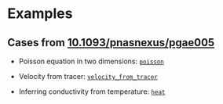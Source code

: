 # Examples

## Cases from [10.1093/pnasnexus/pgae005](https://doi.org/10.1093/pnasnexus/pgae005)

* Poisson equation in two dimensions: [`poisson`](poisson/)

* Velocity from tracer: [`velocity_from_tracer`](velocity_from_tracer/)

* Inferring conductivity from temperature: [`heat`](heat/)
